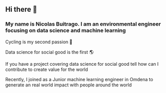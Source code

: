 ## Hi there 👋

### My name is Nicolas Buitrago. I am an environmental engineer focusing on data science and machine learning

Cycling is my second passion :bicyclist:

Data science for social good is the first :earth_americas:

If you have a project covering data science for social good tell how can I contribute to create value for the world

Recently, I joined as a Junior machine learning engineer in Omdena to generate an real world impact with people around the world



<!--
**nicolasbuitragob/nicolasbuitragob** is a ✨ _special_ ✨ repository because its `README.md` (this file) appears on your GitHub profile.

Here are some ideas to get you started:

- 🔭 I’m currently working on ...
- 🌱 I’m currently learning ...
- 👯 I’m looking to collaborate on ...
- 🤔 I’m looking for help with ...
- 💬 Ask me about ...
- 📫 How to reach me: ...
- 😄 Pronouns: ...
- ⚡ Fun fact: ...
-->
